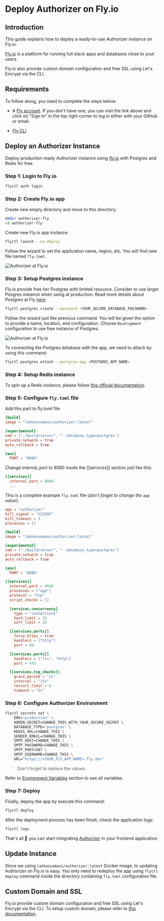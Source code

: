 # Deploy Authorizer on Fly.io

## Introduction

This guide explains how to deploy a ready-to-use Authorizer instance on Fly.io.

[Fly.io](https://fly.io) is a platform for running full stack apps and databases close to your users.

Fly.io also provide custom domain configuration and free SSL using Let's Encrypt via the CLI.

## Requirements

To follow along, you need to complete the steps below:

- A [Fly account](https://fly.io). If you don't have one, you can visit the link above and click on "Sign In" in the top right corner to log in either with your GitHub or email.

- [Fly CLI](https://fly.io/docs/app-guides/run-a-private-dns-over-https-service/#install-fly-cli)

## Deploy an Authorizer Instance

Deploy production ready Authorizer instance using [fly.io](https://fly.io) with Postgres and Redis for free.

### Step 1: Login to Fly.io

```sh
flyctl auth login
```

### Step 2: Create Fly.io app

Create new empty directory and move to this directory:

```sh
mkdir authorizer-fly
cd authorizer-fly
```

Create new Fly.io app instance:

```sh
flyctl launch --no-deploy
```

Follow the wizard to set the application name, region, etc. You will find new file named `fly.toml`.

![Authorizer at Fly.io](/images/fly-01.png)

### Step 3: Setup Postgres instance

Fly.io provide free tier Postgres with limited resource. Consider to use larger Posgres instance when using at production.
Read more details about Postgres at Fly [here](https://fly.io/docs/reference/postgres/).

```sh
flyctl postgres create --password <YOUR_SECURE_DATABASE_PASSWORD>
```

Follow the wizard just like previous command. You will be given the option to provide a name, location, and configuration.
Choose `Development` configuration to use free instance of Postgres.

![Authorizer at Fly.io](/images/fly-02.png)

To connecting the Postgres database with the app, we need to attach by using this command:

```sh
flyctl postgres attach --postgres-app <POSTGRES_APP_NAME>
```

### Step 4: Setup Redis instance

To spin up a Redis instance, please follow [this official documentation](https://fly.io/docs/reference/redis/).

### Step 5: Configure `fly.toml` file

Add this part to fly.toml file:

```toml
[build]
image = "lakhansamani/authorizer:latest"

[experimental]
cmd = ["./build/server", "--database_type=postgres"]
private_network = true
auto_rollback = true

[env]
  PORT = "8080"
```

Change internal_port to 8080 inside the [[services]] section just like this:

```toml
[[services]]
  internal_port = 8080
  ...
```

This is a complete example `fly.toml` file (_don't forget to change the `app` value_):

```toml
app = "authorizer"
kill_signal = "SIGINT"
kill_timeout = 5
processes = []

[build]
image = "lakhansamani/authorizer:latest"

[experimental]
cmd = ["./build/server", "--database_type=postgres"]
private_network = true
auto_rollback = true

[env]
  PORT = "8080"

[[services]]
  internal_port = 8080
  processes = ["app"]
  protocol = "tcp"
  script_checks = []

  [services.concurrency]
    type = "connections"
    hard_limit = 25
    soft_limit = 20

  [[services.ports]]
    force_https = true
    handlers = ["http"]
    port = 80

  [[services.ports]]
    handlers = ["tls", "http"]
    port = 443

  [[services.tcp_checks]]
    grace_period = "1s"
    interval = "15s"
    restart_limit = 0
    timeout = "2s"
```

### Step 6: Configure Authorizer Environment

```sh
flyctl secrets set \
    ENV="production" \
    ADMIN_SECRET=CHANGE_THIS_WITH_YOUR_SECURE_SECRET \
    DATABASE_TYPE="postgres" \
    REDIS_URL=CHANGE_THIS \
    SENDER_EMAIL=CHANGE_THIS \
    SMTP_HOST=CHANGE_THIS \
    SMTP_PASSWORD=CHANGE_THIS \
    SMTP_PORT=587 \
    SMTP_USERNAME=CHANGE_THIS \
    URL="https://<YOUR_FLY_APP_NAME>.fly.dev"
```

> Don't forget to replace the values.

Refer to [Environment Variables](/core/env) section to see all variables.

### Step 7: Deploy

Finally, deploy the app by execute this command:

```sh
flyctl deploy
```

After the deployment process has been finish, check the application logs:

```sh
flyctl logs
```

That's all 🎉 you can start integrating [Authorizer](https://docs.authorizer.dev/getting-started) in your frontend application.

## Update Instance

Since we using `lakhansamani/authorizer:latest` Docker image, to updating Authorizer on Fly.io is easy.
You only need to redeploy the app using `flyctl deploy` command inside the directory containing `fly.toml` configuration file.

## Custom Domain and SSL

Fly.io provide custom domain configuration and free SSL using Let's Encrypt via the CLI.
To setup custom domain, please refer to [this documentation](https://fly.io/docs/app-guides/custom-domains-with-fly/).
